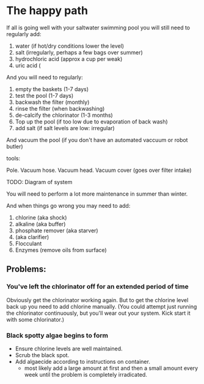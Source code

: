 # The happy path

If all is going well with your saltwater swimming pool you will still need to regularly add:

1. water (if hot/dry conditions lower the level)
2. salt (irregularly, perhaps a few bags over summer)
3. hydrochloric acid (approx a cup per weak)
4. uric acid (

And you will need to regularly:

1. empty the baskets (1-7 days)
2. test the pool (1-7 days)
3. backwash the filter (monthly)
4. rinse the filter (when backwashing)
5. de-calcify the chlorinator (1-3 months)
6. Top up the pool (if too low due to evaporation of back wash)
7. add salt (if salt levels are low: irregular)

And vacuum the pool (if you don't have an automated vaccuum or robot butler)


tools:

Pole. 
Vacuum hose.
Vacuum head.
Vacuum cover (goes over filter intake)

TODO: Diagram of system




You will need to perform a lot more maintenance in summer than winter.



And when things go wrong you may need to add:

1. chlorine (aka shock)
2. alkaline (aka buffer)
3. phosphate remover (aka starver)
4. (aka clarifier)
5. Flocculant
6. Enzymes (remove oils from surface)

## Problems:

### You've left the chlorinator off for an extended period of time 

Obviously get the chlorinator working again. But to get the chlorine level back up you need to add chlorine manually. (You could attempt just running the chlorinator continuously, but you'll wear out your system. Kick start it with some chlorinator.)


### Black spotty algae begins to form

* Ensure chlorine levels are well maintained.
* Scrub the black spot.
* Add algaecide according to instructions on container. 
  - most likely add a large amount at first and then a small amount every week until the problem is completely irradicated.
